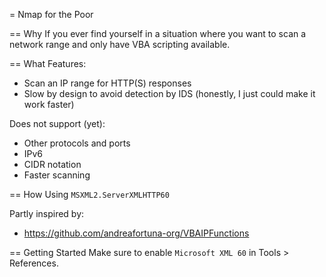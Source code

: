 = Nmap for the Poor

== Why
If you ever find yourself in a situation where you want to scan
a network range and only have VBA scripting available.

== What
Features:
  * Scan an IP range for HTTP(S) responses
  * Slow by design to avoid detection by IDS
    (honestly, I just could make it work faster)

Does not support (yet):
  * Other protocols and ports
  * IPv6
  * CIDR notation
  * Faster scanning

== How
Using `MSXML2.ServerXMLHTTP60`

Partly inspired by:
  * https://github.com/andreafortuna-org/VBAIPFunctions


== Getting Started
Make sure to enable `Microsoft XML 60` in Tools > References.

